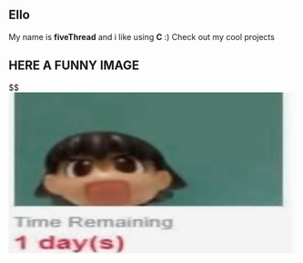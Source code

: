 ## Ello


My name is **fiveThread** and i like using **C** :)
Check out my cool projects

## HERE A FUNNY IMAGE
$$![alt text](https://github.com/FiveThread/WorstWebsiteEver/blob/main/images/random_images/death.png)

<!--
**FiveThread/FiveThread** is a ✨ _special_ ✨ repository because its `README.md` (this file) appears on your GitHub profile.

Here are some ideas to get you started:

- 🔭 I’m currently working on ...
- 🌱 I’m currently learning ...
- 👯 I’m looking to collaborate on ...
- 🤔 I’m looking for help with ...
- 💬 Ask me about ...
- 📫 How to reach me: ...
- 😄 Pronouns: ...
- ⚡ Fun fact: ...
-->
